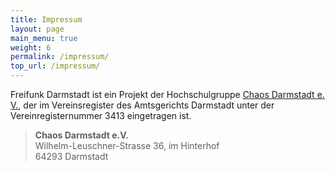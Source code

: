 ```yaml
---
title: Impressum
layout: page
main_menu: true
weight: 6
permalink: /impressum/
top_url: /impressum/
---
```


Freifunk Darmstadt ist ein Projekt der Hochschulgruppe [Chaos Darmstadt e. V.](http://chaos-darmstadt.de/), der im Vereinsregister des Amtsgerichts Darmstadt unter der Vereinregisternummer 3413 eingetragen ist.

> **Chaos Darmstadt e.V.**  
> Wilhelm-Leuschner-Strasse 36, im Hinterhof  
> 64293 Darmstadt
